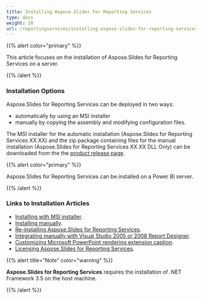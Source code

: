 ```yaml
---
title: Installing Aspose.Slides for Reporting Services
type: docs
weight: 10
url: /reportingservices/installing-aspose-slides-for-reporting-services/
---
```


{{% alert color="primary" %}} 

This article focuses on the installation of Aspose.Slides for Reporting Services on a server.

{{% /alert %}} 
### **Installation Options**
Aspose.Slides for Reporting Services can be deployed in two ways: 

* automatically by using an MSI installer
* manually by copying the assembly and modifying configuration files. 

The MSI installer for the automatic installation (Aspose.Slides for Reporting Services XX.XX) and the zip package containing files for the manual installation (Aspose.Slides for Reporting Services XX.XX DLL Only) can be downloaded from the the [product release page](https://releases.aspose.com/slides/reportingservices/). 

{{% alert color="primary" %}} 

Aspose.Slides for Reporting Services can be installed on a Power BI server.

{{% /alert %}} 

### **Links to Installation Articles**

- [Installing with MSI installer](/slides/reportingservices/install-with-msi-installer/).
- [Installing manually](/slides/reportingservices/install-manually/).
- [Re-installing Aspose.Slides for Reporting Services](/slides/reportingservices/re-installing-aspose-slides-for-reporting-services/).
- [Integrating manually with Visual Studio 2005 or 2008 Report Designer](/slides/reportingservices/integrating-manually-with-visual-studio-2005-or-2008-report-designer/).
- [Customizing Microsoft PowerPoint rendering extension caption](/slides/reportingservices/customizing-powerpoint-rendering-extension-caption/).
- [Licensing Aspose.Slides for Reporting Services](/slides/reportingservices/license-aspose-slides-for-reporting-services/).

{{% alert title="Note" color="warning" %}} 

**Aspose.Slides for Reporting Services** requires the installation of .NET Framework 3.5 on the host machine. 

{{% /alert %}}
